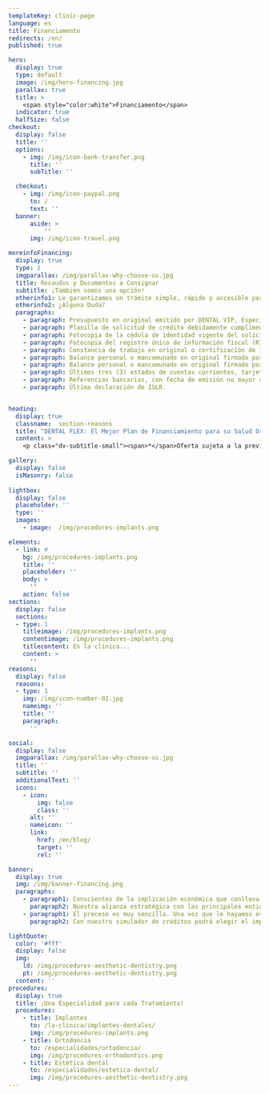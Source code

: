 ```yaml
---
templateKey: clinic-page
language: es
title: Financiamento
redirects: /en/
published: true

hero:
  display: true
  type: default
  image: /img/hero-financing.jpg
  parallax: true
  title: >
    <span style="color:white">Financiamento</span>
  indicator: true
  halfSize: false
checkout:
  display: false
  title: ''
  options:
    - img: /img/icon-bank-transfer.png
      title: ''
      subTitle: ''

  checkout:
    - img: /img/icon-paypal.png
      to: /
      text: ''
  banner:
      aside: >
          ''
      img: /img/icon-travel.png

moreinfoFinancing:
  display: true
  type: 2
  imgparallax: /img/parallax-why-choose-us.jpg
  title: Recaudos y Documentos a Consignar
  subtitle: ¡También somos una opción!
  otherinfo1: Le garantizamos un trámite simple, rápido y accesible para que Usted solo tenga que preocuparse de cosas más importantes.
  otherinfo2: ¿Alguna Duda?
  paragraphs:
    - paragraph: Presupuesto en original emitido por DENTAL VIP, Especialidades Odontológicas s.c.
    - paragraph: Planilla de solicitud de crédito debidamente cumplimentada en todos sus campos y firmada por el solicitante y su cónyuge (en caso de estar casado).
    - paragraph: Fotocopia de la cédula de identidad vigente del solicitante y su cónyuge.
    - paragraph: Fotocopia del registro único de información fiscal (RIF) vigente del solicitante y su cónyuge.
    - paragraph: Constancia de trabajo en original o certificación de ingresos del solicitante y su cónyuge, con fecha de emisión no mayor a tres (3) meses.
    - paragraph: Balance personal o mancomunado en original firmado por un contador público colegiado, con fecha de emisión no mayor a seis (6) meses.
    - paragraph: Balance personal o mancomunado en original firmado por un contador público colegiado, con fecha de emisión no mayor a seis (6) meses.
    - paragraph: Últimos tres (3) estados de cuentas corrientes, tarjetas de crédito y libretas de ahorro que el solicitante posea, sellados y firmados por el banco emisor.
    - paragraph: Referencias bancarias, con fecha de emisión no mayor a dos (2) meses.
    - paragraph: Última declaración de ISLR.


heading:
  display: true
  classname:  section-reasons
  title: "DENTAL FLEX: El Mejor Plan de Financiamiento para su Salud Oral"
  content: >
    <p class="dv-subtitle-small"><span>*</span>Oferta sujeta a la previa aprobación de nuestra entidad financiera aliada tras el estudio de la documentación requerida y firma del contrato.</p>

gallery: 
  display: false
  isMasonry: false
  
lightbox:
  display: false
  placeholder: ''
  type: ''
  images: 
    - image:  /img/procedures-implants.png

elements:
  - link: #
    bg: /img/procedures-implants.png
    title: ''
    placeholder: ''
    body: >
      ''
    action: false
sections:
  display: false
  sections:  
  - type: 1
    titleimage: /img/procedures-implants.png
    contentimage: /img/procedures-implants.png 
    titlecontent: En la clínica...
    content: > 
      ''
reasons:
  display: false
  reasons:  
  - type: 1
    img: /img/icon-number-01.jpg  
    nameimg: ''
    title: ''
    paragraph:
      ''

social:
  display: false
  imgparallax: /img/parallax-why-choose-us.jpg
  title: ''
  subtitle: ''
  additionalText: ''
  icons:
    - icon:
        img: false
        class: ''
      alt: ''
      nameicon: ''
      link:
        href: /en/blog/
        target: ''
        rel: ''

banner:
  display: true
  img: /img/banner-financing.png
  paragraphs:
    - paragraph1: Conscientes de la implicación económica que conlleva la elección de un Centro Odontológico de Primer Nivel, que cuente con Especialistas altamente capacitados y que fundamente su quehacer en los mejores materiales y tecnologías disponibles, hemos desarrollado DENTAL FLEX, un instrumento financiero destinado a promover la accesibilidad a este tipo de servicio. Con él, podrá obtener un crédito de hasta el 100% del importe total de su tratamiento, sin inicial y a plazos de 24, 36 o 48 meses
      paragraph2: Nuestra alianza estratégica con las principales entidades bancarias del país permite que los trámites fluyan sin inconvenientes ni demoras administrativas.
    - paragraph1: El proceso es muy sencillo. Una vez que le hayamos evaluado clínica y radiográficamente, que contemos con un presupuesto definitivo y que haya Usted aportado la documentación requerida, nuestro personal de apoyo formalizará la solicitud, y en corto plazo, dará respuesta a su requerimiento.
      paragraph2: Con nuestro simulador de créditos podrá elegir el importe a financiar, el plazo de devolución y calcular cuál sería la cuota mensual a cancelar por el préstamo.

lightQuote:
  color: '#fff'
  display: false
  img:
    ld: /img/procedures-aesthetic-dentistry.png
    pt: /img/procedures-aesthetic-dentistry.png
  content: ''
procedures:
  display: true
  title: ¡Una Especialidad para cada Tratamiento!
  procedures:
    - title: Implantes
      to: /la-clinica/implantes-dentales/
      img: /img/procedures-implants.png
    - title: Ortodoncia
      to: /especialidades/ortodoncia/
      img: /img/procedures-orthodontics.png
    - title: Estética dental
      to: /especialidades/estetica-dental/
      img: /img/procedures-aesthetic-dentistry.png
---
```

